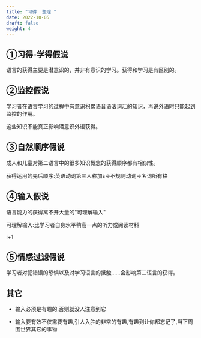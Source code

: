 ```yaml
---
title: "习得  整理 "
date: 2022-10-05
draft: false
weight: 4
---
```



## ①习得-学得假说

语言的获得主要是潜意识的，并非有意识的学习。获得和学习是有区别的。

## ②监控假说

学习者在语言学习的过程中有意识积累语音语法词汇的知识，再说外语时只能起到监控的作用。

这些知识不能真正影响潜意识外语获得。

## ③自然顺序假说

成人和儿童对第二语言中的很多知识概念的获得顺序都有相似性。

获得运用的先后顺序:英语动词第三人称加s→不规则动词→名词所有格

## ④输入假说



语言能力的获得离不开大量的"可理解输入"

可理解输入:比学习者自身水平稍高一点的听力或阅读材料

i+1

## ⑤情感过滤假说

学习者对犯错误的恐惧以及对学习语言的抵触……会影响第二语言的获得。


## 其它

+ 输入必须是有趣的,否则就没人注意到它

+ 输入要有效不仅需要有趣,引人入胜的非常的有趣,有趣到让你都忘记了,当下周围世界其它的事物
